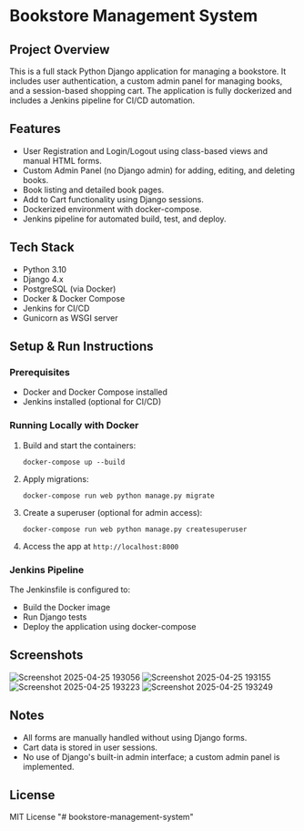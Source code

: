 # Bookstore Management System

## Project Overview
This is a full stack Python Django application for managing a bookstore. It includes user authentication, a custom admin panel for managing books, and a session-based shopping cart. The application is fully dockerized and includes a Jenkins pipeline for CI/CD automation.

## Features
- User Registration and Login/Logout using class-based views and manual HTML forms.
- Custom Admin Panel (no Django admin) for adding, editing, and deleting books.
- Book listing and detailed book pages.
- Add to Cart functionality using Django sessions.
- Dockerized environment with docker-compose.
- Jenkins pipeline for automated build, test, and deploy.

## Tech Stack
- Python 3.10
- Django 4.x
- PostgreSQL (via Docker)
- Docker & Docker Compose
- Jenkins for CI/CD
- Gunicorn as WSGI server

## Setup & Run Instructions

### Prerequisites
- Docker and Docker Compose installed
- Jenkins installed (optional for CI/CD)

### Running Locally with Docker
1. Build and start the containers:
   ```
   docker-compose up --build
   ```
2. Apply migrations:
   ```
   docker-compose run web python manage.py migrate
   ```
3. Create a superuser (optional for admin access):
   ```
   docker-compose run web python manage.py createsuperuser
   ```
4. Access the app at `http://localhost:8000`

### Jenkins Pipeline
The Jenkinsfile is configured to:
- Build the Docker image
- Run Django tests
- Deploy the application using docker-compose

## Screenshots
![Screenshot 2025-04-25 193056](https://github.com/user-attachments/assets/4177a185-277c-4744-a216-27cd83d31422)
![Screenshot 2025-04-25 193155](https://github.com/user-attachments/assets/f2664435-c5cf-4fae-960d-16c8669c6088)
![Screenshot 2025-04-25 193223](https://github.com/user-attachments/assets/10693b37-7dd4-4a78-a9cd-c508f9cd64e7)
![Screenshot 2025-04-25 193249](https://github.com/user-attachments/assets/115b2179-778e-4a78-9904-14466be73e7e)


## Notes
- All forms are manually handled without using Django forms.
- Cart data is stored in user sessions.
- No use of Django's built-in admin interface; a custom admin panel is implemented.

## License
MIT License
"# bookstore-management-system" 
